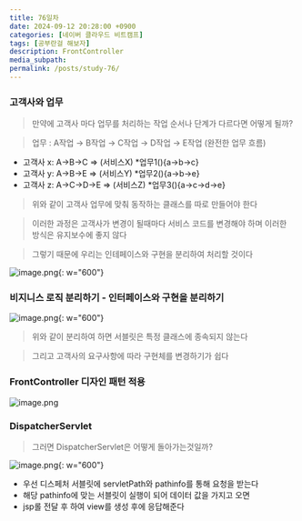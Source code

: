 ```yaml
---
title: 76일차
date: 2024-09-12 20:28:00 +0900
categories: [네이버 클라우드 비트캠프]
tags: [공부란걸 해보자]
description: FrontController
media_subpath:
permalink: /posts/study-76/
---
```


### 고객사와 업무

> 만약에 고객사 마다 업무를 처리하는 작업 순서나 단계가 다르다면 어떻게 될까?

> 업무 : A작업 → B작업 → C작업 → D작업 → E작업 (완전한 업무 흐름)

- 고객사 x: A→B→C ⇒ (서비스X) \*업무1(){a→b→c}
- 고객사 y: A→B→E ⇒ (서비스Y) \*업무2(){a→b→e}
- 고객사 z: A→C→D→E ⇒ (서비스Z) \*업무3(){a→c→d→e}

> 위와 같이 고객사 업무에 맞춰 동작하는 클래스를 따로 만들어야 한다

> 이러한 과정은 고객사가 변경이 될때마다 서비스 코드를 변경해야 하며 이러한 방식은 유지보수에 좋지 않다

> 그렇기 때문에 우리는 인테페이스와 구현을 분리하여 처리할 것이다

![image.png](/assets/img/0912/image.png){: w="600"}

### 비지니스 로직 분리하기 - 인터페이스와 구현을 분리하기

![image.png](/assets/img/0912/image2.png){: w="600"}

> 위와 같이 분리하여 하면 서블릿은 특정 클래스에 종속되지 않는다

> 그리고 고객사의 요구사항에 따라 구현체를 변경하기가 쉽다

### FrontController 디자인 패턴 적용

![image.png](/assets/img/0912/image3.png)

### DispatcherServlet

> 그러면 DispatcherServlet은 어떻게 돌아가는것일까?

![image.png](/assets/img/0912/image4.png){: w="600"}

- 우선 디스페처 서블릿에 servletPath와 pathinfo를 통해 요청을 받는다
- 해당 pathinfo에 맞는 서블릿이 실행이 되어 데이터 값을 가지고 오면
- jsp롤 전달 후 하여 view를 생성 후에 응답해준다

